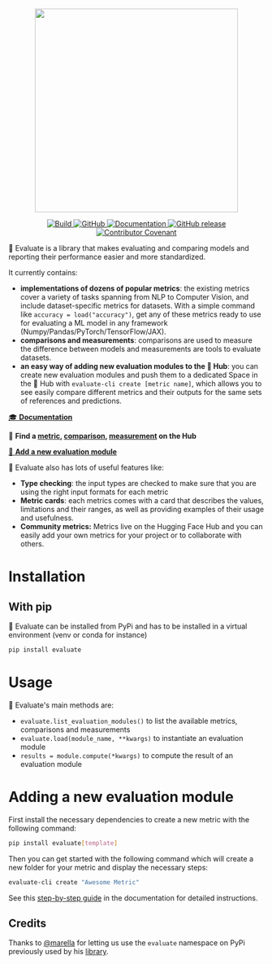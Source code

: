 <p align="center">
    <br>
    <img src="https://huggingface.co/datasets/evaluate/media/resolve/main/evaluate-banner.png" width="400"/>
    <br>
</p>

<p align="center">
    <a href="https://github.com/huggingface/evaluate/actions/workflows/ci.yml?query=branch%3Amain">
        <img alt="Build" src="https://github.com/huggingface/evaluate/actions/workflows/ci.yml/badge.svg?branch=main">
    </a>
    <a href="https://github.com/huggingface/evaluate/blob/master/LICENSE">
        <img alt="GitHub" src="https://img.shields.io/github/license/huggingface/evaluate.svg?color=blue">
    </a>
    <a href="https://huggingface.co/docs/evaluate/index">
        <img alt="Documentation" src="https://img.shields.io/website/http/huggingface.co/docs/evaluate/index.svg?down_color=red&down_message=offline&up_message=online">
    </a>
    <a href="https://github.com/huggingface/evaluate/releases">
        <img alt="GitHub release" src="https://img.shields.io/github/release/huggingface/evaluate.svg">
    </a>
    <a href="CODE_OF_CONDUCT.md">
        <img alt="Contributor Covenant" src="https://img.shields.io/badge/Contributor%20Covenant-2.0-4baaaa.svg">
    </a>
</p>

🤗 Evaluate is a library that makes evaluating and comparing models and reporting their performance easier and more standardized.

It currently contains:

- **implementations of dozens of popular metrics**: the existing metrics cover a variety of tasks spanning from NLP to Computer Vision, and include dataset-specific metrics for datasets. With a simple command like `accuracy = load("accuracy")`, get any of these metrics ready to use for evaluating a ML model in any framework (Numpy/Pandas/PyTorch/TensorFlow/JAX).
- **comparisons and measurements**: comparisons are used to measure the difference between models and measurements are tools to evaluate datasets.
- **an easy way of adding new evaluation modules to the 🤗 Hub**: you can create new evaluation modules and push them to a dedicated Space in the 🤗 Hub with `evaluate-cli create [metric name]`, which allows you to see easily compare different metrics and their outputs for the same sets of references and predictions.

[🎓 **Documentation**](https://huggingface.co/docs/evaluate/)

🔎 **Find a [metric](https://huggingface.co/evaluate-metric), [comparison](https://huggingface.co/evaluate-comparison), [measurement](https://huggingface.co/evaluate-measurement) on the Hub**

[🌟 **Add a new evaluation module**](https://huggingface.co/docs/evaluate/)

🤗 Evaluate also has lots of useful features like:

- **Type checking**: the input types are checked to make sure that you are using the right input formats for each metric
- **Metric cards**: each metrics comes with a card that describes the values, limitations and their ranges, as well as providing examples of their usage and usefulness.
- **Community metrics:** Metrics live on the Hugging Face Hub and you can easily add your own metrics for your project or to collaborate with others.

# Installation

## With pip

🤗 Evaluate can be installed from PyPi and has to be installed in a virtual environment (venv or conda for instance)

```bash
pip install evaluate
```

# Usage

🤗 Evaluate's main methods are:

- `evaluate.list_evaluation_modules()` to list the available metrics, comparisons and measurements
- `evaluate.load(module_name, **kwargs)` to instantiate an evaluation module
- `results = module.compute(*kwargs)` to compute the result of an evaluation module

# Adding a new evaluation module

First install the necessary dependencies to create a new metric with the following command:

```bash
pip install evaluate[template]
```

Then you can get started with the following command which will create a new folder for your metric and display the necessary steps:

```bash
evaluate-cli create "Awesome Metric"
```

See this [step-by-step guide](https://huggingface.co/docs/evaluate/creating_and_sharing) in the documentation for detailed instructions.

## Credits

Thanks to [@marella](https://github.com/marella) for letting us use the `evaluate` namespace on PyPi previously used by his [library](https://github.com/marella/evaluate).
